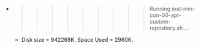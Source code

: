 * >>>>>>>>> Running inst-min-con-00-apt-custom-repository.sh ...
  * Disk size = 942268K. Space Used = 2960K.
